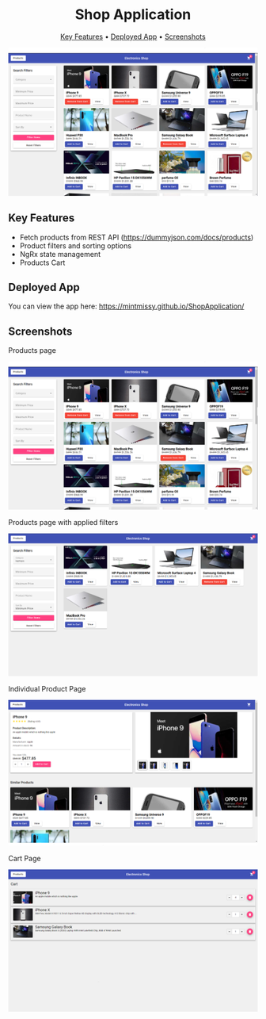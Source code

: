 <h1 align="center">
  Shop Application
  <br>
</h1>

<p align="center">
  <a href="#key-features">Key Features</a> •
  <a href="#deployed-app">Deployed App</a> •
  <a href="#screenshots">Screenshots</a>
</p>

![application screenshot](docs/productsPage.png)

## Key Features

- Fetch products from REST API (https://dummyjson.com/docs/products)
- Product filters and sorting options
- NgRx state management
- Products Cart

## Deployed App

You can view the app here:
https://mintmissy.github.io/ShopApplication/

## Screenshots

Products page

![application screenshot](docs/productsPage.png)

Products page with applied filters

![application screenshot](docs/productsPageFilters.png)

Individual Product Page

![application screenshot](docs/productPage.png)

Cart Page

![application screenshot](docs/cartPage.png)

